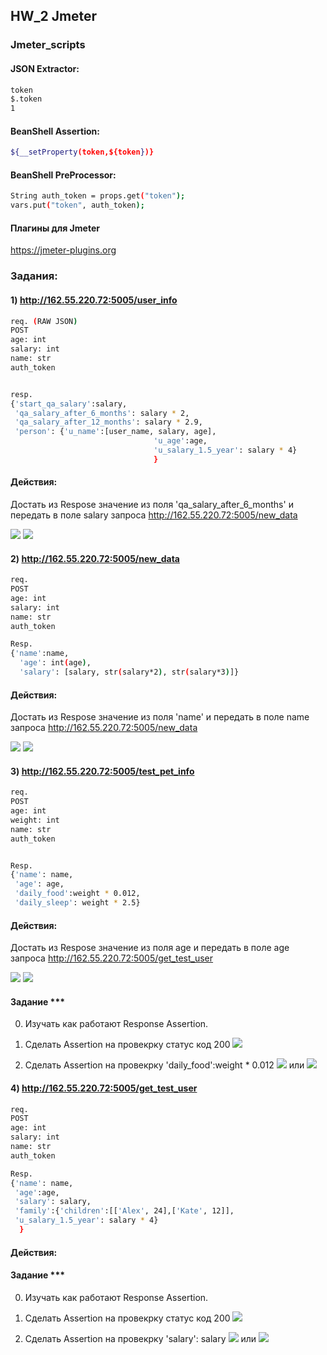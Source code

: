 ## HW_2 Jmeter

### Jmeter_scripts

#### JSON Extractor:
```sh
token
$.token
1
```

#### BeanShell Assertion:
```sh
${__setProperty(token,${token})}
```


#### BeanShell PreProcessor:
```sh
String auth_token = props.get("token");
vars.put("token", auth_token);
```

#### Плагины для Jmeter

https://jmeter-plugins.org

### Задания:

#### 1) http://162.55.220.72:5005/user_info

```sh 
req. (RAW JSON)
POST
age: int
salary: int
name: str
auth_token


resp.
{'start_qa_salary':salary,
 'qa_salary_after_6_months': salary * 2,
 'qa_salary_after_12_months': salary * 2.9,
 'person': {'u_name':[user_name, salary, age],
                                'u_age':age,
                                'u_salary_1.5_year': salary * 4}
                                }
```
#### Действия:
Достать из Respose значение из поля 'qa_salary_after_6_months' и передать в поле salary запроса http://162.55.220.72:5005/new_data

![](https://github.com/TatianaGordievskaia/HOMEWORKS/blob/main/JMETER/HW_2/screenshots/1_user_info.png)
![](https://github.com/TatianaGordievskaia/HOMEWORKS/blob/main/JMETER/HW_2/screenshots/2_user_info.png)

#### 2) http://162.55.220.72:5005/new_data

```sh 
req.
POST
age: int
salary: int
name: str
auth_token

Resp.
{'name':name,
  'age': int(age),
  'salary': [salary, str(salary*2), str(salary*3)]}
```
#### Действия:
Достать из Respose значение из поля 'name' и передать в поле name запроса http://162.55.220.72:5005/new_data

![](https://github.com/TatianaGordievskaia/HOMEWORKS/blob/main/JMETER/HW_2/screenshots/1_new_data.png)
![](https://github.com/TatianaGordievskaia/HOMEWORKS/blob/main/JMETER/HW_2/screenshots/2_new_data.png)

#### 3) http://162.55.220.72:5005/test_pet_info

```sh 
req.
POST
age: int
weight: int
name: str
auth_token


Resp.
{'name': name,
 'age': age,
 'daily_food':weight * 0.012,
 'daily_sleep': weight * 2.5}
```

#### Действия:
Достать из Respose значение из поля age и передать в поле age запроса http://162.55.220.72:5005/get_test_user

![](https://github.com/TatianaGordievskaia/HOMEWORKS/blob/main/JMETER/HW_2/screenshots/1_test_pet_info.png)
![](https://github.com/TatianaGordievskaia/HOMEWORKS/blob/main/JMETER/HW_2/screenshots/2_test_pet_info.png)

#### Задание ***
0) Изучать как работают Response Assertion.
1) Сделать Assertion на провекрку статус код 200
![](https://github.com/TatianaGordievskaia/HOMEWORKS/blob/main/JMETER/HW_2/screenshots/3_test_pet_info.png)

2) Сделать Assertion на провекрку 'daily_food':weight * 0.012
![](https://github.com/TatianaGordievskaia/HOMEWORKS/blob/main/JMETER/HW_2/screenshots/4_test_pet_info.png)
или
![](https://github.com/TatianaGordievskaia/HOMEWORKS/blob/main/JMETER/HW_2/screenshots/5_test_pet_info.png)

#### 4) http://162.55.220.72:5005/get_test_user

```sh 
req.
POST
age: int
salary: int
name: str
auth_token

Resp.
{'name': name,
 'age':age,
 'salary': salary,
 'family':{'children':[['Alex', 24],['Kate', 12]],
 'u_salary_1.5_year': salary * 4}
  }
```
#### Действия:
#### Задание ***
0) Изучать как работают Response Assertion.
1) Сделать Assertion на провекрку статус код 200
![](https://github.com/TatianaGordievskaia/HOMEWORKS/blob/main/JMETER/HW_2/screenshots/1_get_test_user.png)

3) Сделать Assertion на провекрку 'salary': salary
![](https://github.com/TatianaGordievskaia/HOMEWORKS/blob/main/JMETER/HW_2/screenshots/2_get_test_user.png)
или
![](https://github.com/TatianaGordievskaia/HOMEWORKS/blob/main/JMETER/HW_2/screenshots/3_get_test_user.png)

